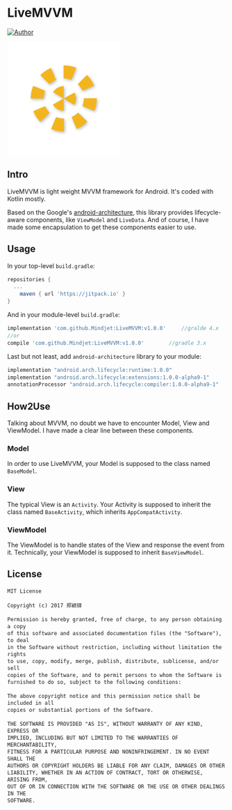 # LiveMVVM

[![Author](https://img.shields.io/badge/author-mindjet-yellow.svg)](https://github.com/Mindjet)

<img src="./art/LiveMVVM.png" width="260"/>

## Intro

LiveMVVM is light weight MVVM framework for Android. It's coded with Kotlin mostly.

Based on the Google's [android-architecture](https://developer.android.com/topic/libraries/architecture/index.html), this library provides lifecycle-aware components, like `ViewModel` and `LiveData`. And of course, I have made some encapsulation to get these components easier to use.

## Usage

In your top-level `build.gradle`:

```groovy
repositories {
  ...
	maven { url 'https://jitpack.io' }
}
```

And in your module-level `build.gradle`:

```groovy
implementation 'com.github.Mindjet:LiveMVVM:v1.0.0'		//gralde 4.x
//or
compile 'com.github.Mindjet:LiveMVVM:v1.0.0'		//gradle 3.x
```

Last but not least, add `android-architecture` library to your module:

```groovy
implementation "android.arch.lifecycle:runtime:1.0.0"
implementation "android.arch.lifecycle:extensions:1.0.0-alpha9-1"
annotationProcessor "android.arch.lifecycle:compiler:1.0.0-alpha9-1"
```

## How2Use

Talking about MVVM, no doubt we have to encounter Model, View and ViewModel. I have made a clear line between these components.

### Model

In order to use LiveMVVM, your Model is supposed to the class named `BaseModel`.

### View

The typical View is an `Activity`.  Your Activity is supposed to inherit the class named `BaseActivity`, which inherits `AppCompatActivity`. 

### ViewModel

The ViewModel is to handle states of the View and response the event from it. Technically, your ViewModel is supposed to inherit `BaseViewModel`.

## License

```
MIT License

Copyright (c) 2017 郑颖铎

Permission is hereby granted, free of charge, to any person obtaining a copy
of this software and associated documentation files (the "Software"), to deal
in the Software without restriction, including without limitation the rights
to use, copy, modify, merge, publish, distribute, sublicense, and/or sell
copies of the Software, and to permit persons to whom the Software is
furnished to do so, subject to the following conditions:

The above copyright notice and this permission notice shall be included in all
copies or substantial portions of the Software.

THE SOFTWARE IS PROVIDED "AS IS", WITHOUT WARRANTY OF ANY KIND, EXPRESS OR
IMPLIED, INCLUDING BUT NOT LIMITED TO THE WARRANTIES OF MERCHANTABILITY,
FITNESS FOR A PARTICULAR PURPOSE AND NONINFRINGEMENT. IN NO EVENT SHALL THE
AUTHORS OR COPYRIGHT HOLDERS BE LIABLE FOR ANY CLAIM, DAMAGES OR OTHER
LIABILITY, WHETHER IN AN ACTION OF CONTRACT, TORT OR OTHERWISE, ARISING FROM,
OUT OF OR IN CONNECTION WITH THE SOFTWARE OR THE USE OR OTHER DEALINGS IN THE
SOFTWARE.
```

